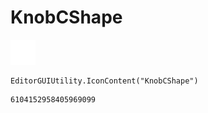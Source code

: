 # KnobCShape
![](/img/KnobCShape.png)

``` CSharp
EditorGUIUtility.IconContent("KnobCShape")
```
```
6104152958405969099
```
